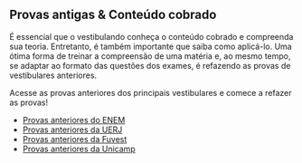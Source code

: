 Provas antigas & Conteúdo cobrado
---------------------------------

É essencial que o vestibulando conheça o conteúdo cobrado e compreenda sua teoria. Entretanto, é também importante que saiba como aplicá-lo. Uma ótima forma de treinar a compreensão de uma matéria e, ao mesmo tempo, se adaptar ao formato das questões dos exames, é refazendo as provas de vestibulares anteriores.

Acesse as provas anteriores dos principais vestibulares e comece a refazer as provas!

- [Provas anteriores do ENEM](link)
- [Provas anteriores da UERJ](link)
- [Provas anteriores da Fuvest](link)
- [Provas anteriores da Unicamp](link)
